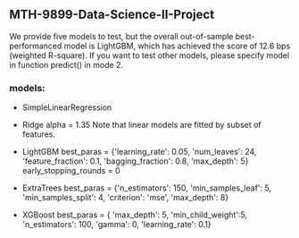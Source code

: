 ## MTH-9899-Data-Science-II-Project

We provide five models to test, but the overall out-of-sample best-performanced model is LightGBM, which has achieved the score of 12.6 bps (weighted R-square). If you want to test other models, please specify model in function predict() in mode 2.

### models:

+ SimpleLinearRegression

+ Ridge
    alpha = 1.35
    Note that linear models are fitted by subset of features.

+ LightGBM
    best_paras = {'learning_rate': 0.05,
                  'num_leaves': 24,
                  'feature_fraction': 0.1,
                  'bagging_fraction': 0.8,
                  'max_depth': 5}
    early_stopping_rounds = 0
    
+ ExtraTrees
    best_paras = {'n_estimators': 150,
                 'min_samples_leaf': 5,
                  'min_samples_split': 4,
                   'criterion': 'mse',
                    'max_depth': 8}
    
+ XGBoost
    best_paras = { 'max_depth': 5,
                    'min_child_weight':5,
                    'n_estimators': 100,
                    'gamma': 0,
                    'learning_rate': 0.1}
